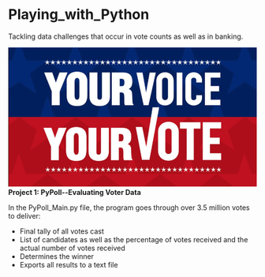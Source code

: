 # Playing_with_Python
Tackling data challenges that occur in vote counts as well as in banking.

![Voter Data](/your_voice_is_your_vote.png)
**Project 1: PyPoll--Evaluating Voter Data**

In the PyPoll_Main.py file, the program goes through over 3.5 million votes to deliver:
* Final tally of all votes cast
* List of candidates as well as the percentage of votes received and the actual number of votes received
* Determines the winner
* Exports all results to a text file
